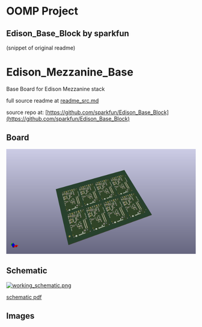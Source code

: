 # OOMP Project  
## Edison_Base_Block  by sparkfun  
  
(snippet of original readme)  
  
Edison_Mezzanine_Base  
=====================  
  
Base Board for Edison Mezzanine stack  
  
  full source readme at [readme_src.md](readme_src.md)  
  
source repo at: [https://github.com/sparkfun/Edison_Base_Block](https://github.com/sparkfun/Edison_Base_Block)  
## Board  
  
[![working_3d.png](working_3d_600.png)](working_3d.png)  
## Schematic  
  
[![working_schematic.png](working_schematic_600.png)](working_schematic.png)  
  
[schematic pdf](working_schematic.pdf)  
## Images  
